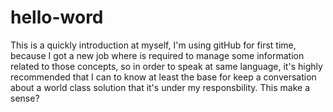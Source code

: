 # hello-word
This is a quickly introduction at myself, I'm using gitHub for first time, because I got a new job where is required to manage some information related to those concepts, so in order to speak at same language, it's highly recommended that I can to know at least the base for keep a conversation about a world class solution that it's under my responsbility. This make a sense?
